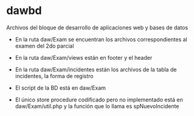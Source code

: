 # dawbd
Archivos del bloque de desarrollo de aplicaciones web y bases de datos

*   En la ruta daw/Exam se encuentran los archivos correspondientes al examen del 2do parcial

*   En la ruta daw/Exam/views están en footer y el header

*   En la ruta daw/Exam/incidentes están los archivos de la tabla de incidentes, la forma de registro

*   El script de la BD está en daw/Exam

*   El único store procedure codificado pero no implementado está en daw/Exam/util.php y la función que lo llama es spNuevoIncidente
